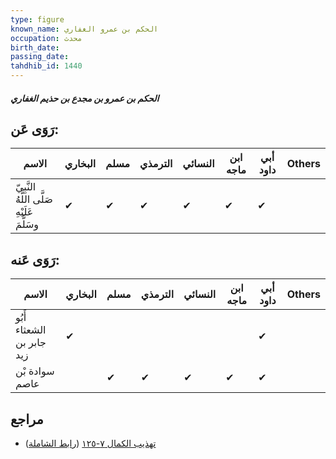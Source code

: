 ```yaml
---
type: figure
known_name: الحكم بن عمرو الغفاري
occupation: محدث
birth_date:
passing_date:
tahdhib_id: 1440
---
```

##### الحكم بن عمرو بن مجدع بن حذيم الغفاري

## رَوَى عَن:
| الاسم                                      | البخاري | مسلم | الترمذي | النسائي | ابن ماجه | أبي داود | Others |
| ------------------------------------------ | ------- | ---- | ------- | ------- | -------- | -------- | ------ |
| النَّبِيّ صَلَّى اللَّهُ عَلَيْهِ وسَلَّمَ | ✔       | ✔    | ✔       | ✔       | ✔        | ✔        |        |
## رَوَى عَنه:
| الاسم                     | البخاري | مسلم | الترمذي | النسائي | ابن ماجه | أبي داود | Others |
| ------------------------- | ------- | ---- | ------- | ------- | -------- | -------- | ------ |
| أَبُو الشعثاء جابر بن زيد | ✔       |      |         |         |          | ✔        |        |
| سوادة بْن عاصم            |         | ✔    | ✔       | ✔       | ✔        | ✔        |        |
## مراجع
- [تهذيب الكمال ٧-١٢٥](obsidian://open?vault=Tahdhib-al-Kamal&file=Figures/١٤٤٠-الحكم%20بن%20عمرو%20بن%20مجدع%20بن%20حذيم%20الغفاري) ([رابط الشاملة](https://shamela.ws/book/3722/3347))